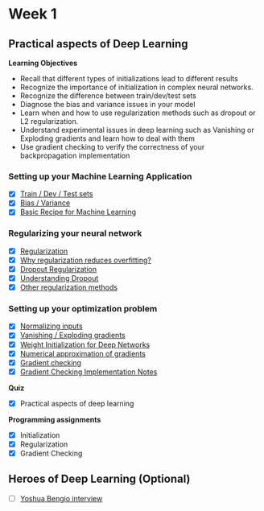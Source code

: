 # Week 1

## Practical aspects of Deep Learning

**Learning Objectives**
- Recall that different types of initializations lead to different results
- Recognize the importance of initialization in complex neural networks.
- Recognize the difference between train/dev/test sets
- Diagnose the bias and variance issues in your model
- Learn when and how to use regularization methods such as dropout or L2 regularization.
- Understand experimental issues in deep learning such as Vanishing or Exploding gradients and learn how to deal with them
- Use gradient checking to verify the correctness of your backpropagation implementation

### Setting up your Machine Learning Application
- [x] [Train / Dev / Test sets](https://www.youtube.com/watch?v=1waHlpKiNyY&list=PLkDaE6sCZn6Hn0vK8co82zjQtt3T2Nkqc)
- [x] [Bias / Variance](https://www.youtube.com/watch?v=SjQyLhQIXSM&index=2&list=PLkDaE6sCZn6Hn0vK8co82zjQtt3T2Nkqc)
- [x] [Basic Recipe for Machine Learning](https://www.youtube.com/watch?v=C1N_PDHuJ6Q&index=3&list=PLkDaE6sCZn6Hn0vK8co82zjQtt3T2Nkqc)

### Regularizing your neural network
- [x] [Regularization](https://www.youtube.com/watch?v=6g0t3Phly2M&index=4&list=PLkDaE6sCZn6Hn0vK8co82zjQtt3T2Nkqc)
- [x] [Why regularization reduces overfitting?](https://www.youtube.com/watch?v=NyG-7nRpsW8&list=PLkDaE6sCZn6Hn0vK8co82zjQtt3T2Nkqc&index=5)
- [x] [Dropout Regularization](https://www.youtube.com/watch?v=D8PJAL-MZv8&index=6&list=PLkDaE6sCZn6Hn0vK8co82zjQtt3T2Nkqc)
- [x] [Understanding Dropout](https://www.youtube.com/watch?v=ARq74QuavAo&list=PLkDaE6sCZn6Hn0vK8co82zjQtt3T2Nkqc&index=7)
- [x] [Other regularization methods](https://www.youtube.com/watch?v=BOCLq2gpcGU&index=8&list=PLkDaE6sCZn6Hn0vK8co82zjQtt3T2Nkqc)

### Setting up your optimization problem
- [x] [Normalizing inputs](https://www.youtube.com/watch?v=FDCfw-YqWTE&list=PLkDaE6sCZn6Hn0vK8co82zjQtt3T2Nkqc&index=9)
- [x] [Vanishing / Exploding gradients](https://www.youtube.com/watch?v=qhXZsFVxGKo&index=10&list=PLkDaE6sCZn6Hn0vK8co82zjQtt3T2Nkqc)
- [x] [Weight Initialization for Deep Networks](https://www.youtube.com/watch?v=s2coXdufOzE&index=11&list=PLkDaE6sCZn6Hn0vK8co82zjQtt3T2Nkqc)
- [x] [Numerical approximation of gradients](https://www.youtube.com/watch?v=y1xoI7mBtOc&index=12&list=PLkDaE6sCZn6Hn0vK8co82zjQtt3T2Nkqc)
- [x] [Gradient checking](https://www.youtube.com/watch?v=QrzApibhohY&list=PLkDaE6sCZn6Hn0vK8co82zjQtt3T2Nkqc&index=13)
- [x] [Gradient Checking Implementation Notes](https://www.youtube.com/watch?v=4Ct3Yujl1dk&list=PLkDaE6sCZn6Hn0vK8co82zjQtt3T2Nkqc&index=14)

**Quiz**
- [x] Practical aspects of deep learning

**Programming assignments**
- [x] Initialization
- [x] Regularization
- [x] Gradient Checking

## Heroes of Deep Learning (Optional)
- [ ] [Yoshua Bengio interview](https://www.youtube.com/watch?v=oJFShOfCZiA&index=4&list=PLkDaE6sCZn6FcbHlDzbVzf3TVgxzxK7lr)
